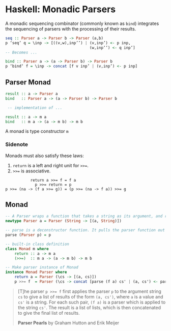 # Haskell: Monadic Parsers

A monadic sequencing combinator (commonly known as `bind`) integrates 
the sequencing of parsers with the processing of their results.

```haskell
seq :: Parser a -> Parser b -> Parser (a,b)
p ‘seq‘ q = \inp -> [((v,w),inp’’) | (v,inp’) <- p inp, 
                                     (w,inp’’) <- q inp’]
-- Becomes ...

bind :: Parser a -> (a -> Parser b) -> Parser b
p ‘bind‘ f = \inp -> concat [f v inp’ | (v,inp’) <- p inp]
```

## Parser Monad

```haskell
result :: a -> Parser a
bind   :: Parser a -> (a -> Parser b) -> Parser b

 -- implementation of ...

result :: a -> m a
bind   :: m a -> (a -> m b) -> m b
```

A monad is type constructor `m`

### Sidenote

Monads must also satisfy these laws:

1. `return` is a left and right unit for `>>=`.
2. `>>=` is associative.

```text
           return a >>= f = f a
             p >>= return = p
p >>= (na -> (f a >>= g)) = (p >>= (na -> f a)) >>= g
```

## Monad

```haskell
-- A Parser wraps a function that takes a string as its argument, and returns a list of results.
newtype Parser a = Parser (String -> [(a, String)])

-- parse is a deconstructor function. It pulls the parser function out of the Parser data type.
parse (Parser p) = p

-- built-in class definition
class Monad m where
    return :: a -> m a
    (>>=)  :: m a -> (a -> m b) -> m b

-- Make parser instance of Monad
instance Monad Parser where
    return a = Parser (\cs -> [(a, cs)])
    p >>= f  = Parser (\cs -> concat [parse (f a) cs' | (a, cs') <- parse p cs]) 
```

> [T]he parser `p >>= f` first applies the parser `p` to the argument string `cs` 
> to give a list of results of the form `(a, cs')`, where `a` is a value and `cs'` 
> is a string. For each such pair, `(f a)` is a parser which is applied to the 
> string `cs'`. The result is a list of lists, which is then concatenated to 
> give the final list of results.
>
> **Parser Pearls** by Graham Hutton and Erik Meijer
